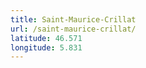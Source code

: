 ```yaml
---
title: Saint-Maurice-Crillat
url: /saint-maurice-crillat/
latitude: 46.571
longitude: 5.831
---
```

